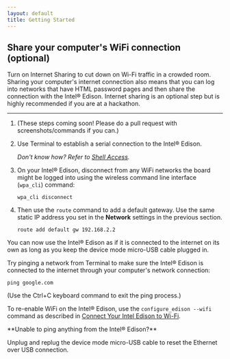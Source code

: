 ```yaml
---
layout: default
title: Getting Started
---
```


## Share your computer's WiFi connection (optional)

Turn on Internet Sharing to cut down on Wi-Fi traffic in a crowded room. Sharing your computer's internet connection also means that you can log into networks that have HTML password pages and then share the connection with the Intel® Edison.
Internet sharing is an optional step but is highly recommended if you are at a hackathon.

---

1. (These steps coming soon! Please do a pull request with screenshots/commands if you can.)

2. Use Terminal to establish a serial connection to the Intel® Edison.

    _Don't know how? Refer to [Shell Access](/docs/shell_access/linux/serial_connection.html)._

3. On your Intel® Edison, disconnect from any WiFi networks the board might be logged into using the wireless command line interface (`wpa_cli`) command:

    ```
    wpa_cli disconnect
    ```

4. Then use the `route` command to add a default gateway. Use the same static IP address you set in the **Network** settings in the previous section.

    ```
    route add default gw 192.168.2.2
    ```

<div class="callout done" markdown="1">
You can now use the Intel® Edison as if it is connected to the internet on its own as long as you keep the device mode micro-USB cable plugged in.

Try pinging a network from Terminal to make sure the Intel® Edison is connected to the internet through your computer's network connection:

```
ping google.com
```

(Use the Ctrl+C keyboard command to exit the ping process.)

To re-enable WiFi on the Intel® Edison, use the `configure_edison --wifi` command as described in [Connect Your Intel Edison to Wi-Fi](/docs/connectivity/wifi/connect.html).
</div>

<div class="callout troubleshooting" markdown="1">
**Unable to ping anything from the Intel® Edison?**

Unplug and replug the device mode micro-USB cable to reset the Ethernet over USB connection.
</div>
